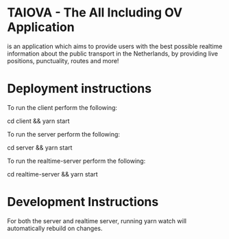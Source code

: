 # TAIOVA - The All Including OV Application
is an application which aims to provide users with the best possible realtime information about the public transport in the Netherlands, by providing live positions, punctuality, routes and more!

# Deployment instructions
To run the client perform the following:

cd client && yarn start

To run the server perform the following:

cd server && yarn start

To run the realtime-server perform the following:

cd realtime-server && yarn start

# Development Instructions
For both the server and realtime server, running yarn watch will automatically rebuild on changes.
